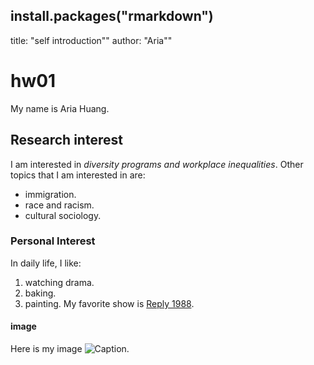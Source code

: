 install.packages("rmarkdown")
---
title: "self introduction""
author: "Aria""
# hw01
My name is Aria Huang.

## Research interest
I am interested in *diversity programs and workplace inequalities*. Other topics that I am interested in are:
  + immigration.
  + race and racism.
  + cultural sociology. 

### Personal Interest  
In daily life, I like:
  1. watching drama.
  2. baking.
  3. painting.
My favorite show is [Reply 1988](https://en.wikipedia.org/wiki/Reply_1988).

#### image
Here is my image
  ![Caption](https://scontent.fykz2-1.fna.fbcdn.net/v/t1.0-9/118228847_994710927621774_5955175486342293183_n.jpg?_nc_cat=109&_nc_sid=09cbfe&_nc_ohc=15R5gbXx0RsAX-8oJue&_nc_ht=scontent.fykz2-1.fna&oh=5198c2cae0d6ad30773ac6966c838ec4&oe=5F9E736D).


